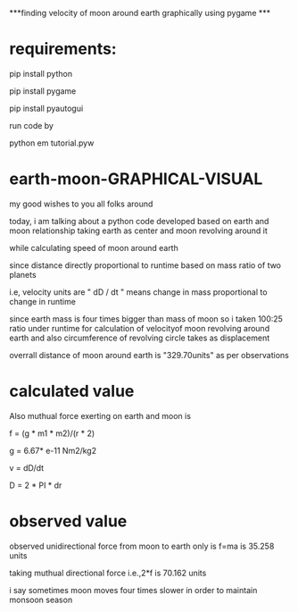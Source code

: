 ***finding velocity of moon around earth graphically using pygame ***

# requirements:

pip install python

pip install pygame

pip install pyautogui

run code by

python em tutorial.pyw 

# earth-moon-GRAPHICAL-VISUAL





my good wishes to you all folks around

today, i am talking about a python code developed based on earth and moon relationship
taking earth as center and moon revolving around it 


while calculating speed of moon around earth

since distance directly proportional to runtime based on mass ratio of two planets

i.e,   velocity units are " dD / dt " means change in mass proportional to change in runtime

since earth mass is four times bigger than mass of moon so i taken 100:25 ratio under runtime for 
calculation of velocityof moon revolving around earth and also circumference of revolving circle 
takes as displacement 

overrall distance of moon around earth is "329.70units" as per observations 


# calculated value

Also muthual force exerting on earth and moon is 

f = (g * m1 * m2)/(r * 2)

g = 6.67* e-11 Nm2/kg2

v = dD/dt

D = 2 * PI * dr


# observed value

observed unidirectional force from moon to earth only is f=ma is 35.258 units

taking muthual directional force i.e.,2*f is 70.162 units

i say sometimes moon moves four times slower in order to maintain monsoon season
